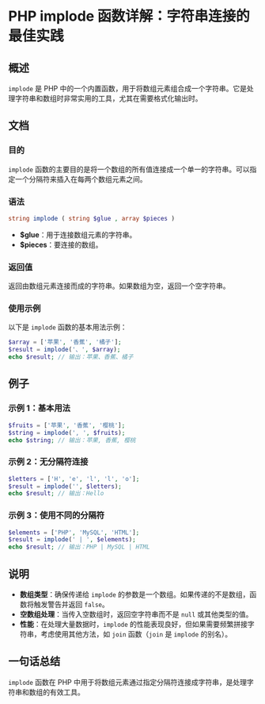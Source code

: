 <!--
Meta Description: # PHP implode 函数详解：字符串连接的最佳实践 ## 概述 `implode` 是 PHP 中的一个内置函数，用于将数组元素组合成一个字符串。它是处理字符串和数组时非常实用的工具，尤其在需要格式化输出时。 ## 文档 ### 目的 `implode` 函数的主要目的是将一个数组的所有值连...
Meta Keywords: implode, php, result, string, echo
-->

# PHP implode 函数详解：字符串连接的最佳实践

## 概述
`implode` 是 PHP 中的一个内置函数，用于将数组元素组合成一个字符串。它是处理字符串和数组时非常实用的工具，尤其在需要格式化输出时。

## 文档
### 目的
`implode` 函数的主要目的是将一个数组的所有值连接成一个单一的字符串。可以指定一个分隔符来插入在每两个数组元素之间。

### 语法
```php
string implode ( string $glue , array $pieces )
```

- **$glue**：用于连接数组元素的字符串。
- **$pieces**：要连接的数组。

### 返回值
返回由数组元素连接而成的字符串。如果数组为空，返回一个空字符串。

### 使用示例
以下是 `implode` 函数的基本用法示例：

```php
$array = ['苹果', '香蕉', '橘子'];
$result = implode('、', $array);
echo $result; // 输出：苹果、香蕉、橘子
```

## 例子
### 示例 1：基本用法
```php
$fruits = ['苹果', '香蕉', '樱桃'];
$string = implode(', ', $fruits);
echo $string; // 输出：苹果, 香蕉, 樱桃
```

### 示例 2：无分隔符连接
```php
$letters = ['H', 'e', 'l', 'l', 'o'];
$result = implode('', $letters);
echo $result; // 输出：Hello
```

### 示例 3：使用不同的分隔符
```php
$elements = ['PHP', 'MySQL', 'HTML'];
$result = implode(' | ', $elements);
echo $result; // 输出：PHP | MySQL | HTML
```

## 说明
- **数组类型**：确保传递给 `implode` 的参数是一个数组。如果传递的不是数组，函数将触发警告并返回 `false`。
- **空数组处理**：当传入空数组时，返回空字符串而不是 `null` 或其他类型的值。
- **性能**：在处理大量数据时，`implode` 的性能表现良好，但如果需要频繁拼接字符串，考虑使用其他方法，如 `join` 函数（`join` 是 `implode` 的别名）。

## 一句话总结
`implode` 函数在 PHP 中用于将数组元素通过指定分隔符连接成字符串，是处理字符串和数组的有效工具。